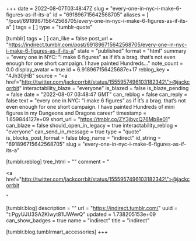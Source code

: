 +++
date = 2022-08-07T03:48:47Z
slug = "every-one-in-nyc-i-make-6-figures-as-if-its-a"
id = "691896715642568705"
aliases = [ "/post/691896715642568705/every-one-in-nyc-i-make-6-figures-as-if-its-a" ]
tags = [ ]
type = "tumblr-quote"

[tumblr]
tags = [ ]
can_like = false
post_url = "https://indirect.tumblr.com/post/691896715642568705/every-one-in-nyc-i-make-6-figures-as-if-its-a"
state = "published"
format = "html"
summary = "every one in NYC: “i make 6 figures” as if it’s a brag. that’s not even enough for one short campaign. I have painted Hundreds..."
note_count = 0.0
display_avatar = true
id = 6.918967156425687e+17
reblog_key = "4Jh30jHB"
source = "<a href=\"http://twitter.com/jackcorrbit/status/1555957496103182342\">@jackcorrbit</a>"
interactability_blaze = "everyone"
is_blazed = false
is_blaze_pending = false
date = "2022-08-07 03:48:47 GMT"
can_reblog = false
can_reply = false
text = "every one in NYC: &ldquo;i make 6 figures&rdquo; as if it&rsquo;s a brag. that&rsquo;s not even enough for one short campaign. I have painted Hundreds of mini figures in my Dungeons and Dragons career"
timestamp = 1.659844127e+09
short_url = "https://tmblr.co/ZY3jbycQ76Mb8e01"
can_blaze = false
should_open_in_legacy = true
interactability_reblog = "everyone"
can_send_in_message = true
type = "quote"
is_blocks_post_format = false
blog_name = "indirect"
id_string = "691896715642568705"
slug = "every-one-in-nyc-i-make-6-figures-as-if-its-a"

[tumblr.reblog]
tree_html = ""
comment = "<p><a href=\"http://twitter.com/jackcorrbit/status/1555957496103182342\">@jackcorrbit</a></p>"

[tumblr.blog]
description = ""
url = "https://indirect.tumblr.com/"
uuid = "t:PgyUJU3SA2Klwyt81UWAwQ"
updated = 1.738205153e+09
can_show_badges = true
name = "indirect"
title = "indirect"

[tumblr.blog.tumblrmart_accessories]
+++

